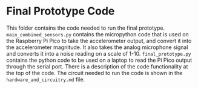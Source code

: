 # Final Prototype Code

This folder contains the code needed to run the final prototype.
`main_combined_sensors.py` contains the micropython code that is used on the Raspberry Pi Pico to take the accelerometer output, and convert it into the accelerometer magnitude. It also takes the analog microphone signal and converts it into a noise reading on a scale of 1-10.
`final_prototype.py` contains the python code to be used on a laptop to read the Pi Pico output through the serial port. There is a description of the code functionality at the top of the code.
The circuit needed to run the code is shown in the `hardware_and_circuitry.md` file.